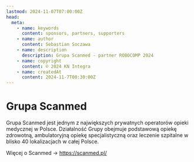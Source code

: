 ```yaml
---
lastmod: 2024-11-07T07:00:00Z
head:
  meta:
    - name: keywords
      content: sponsors, partners, supporters
    - name: author
      content: Sebastian Soczawa
    - name: description
      description: Grupa Scanmed - partner ROBOCOMP 2024
    - name: copyright
      content: © 2024 KN Integra
    - name: createdAt
      content: 2024-11-7T00:30:00Z
---
```

# Grupa Scanmed

Grupa Scanmed jest jednym z największych prywatnych operatorów opieki medycznej w Polsce. Działalność Grupy obejmuje
podstawową opiekę zdrowotną, ambulatoryjną opiekę specjalistyczną oraz leczenie szpitalne w blisko
40 lokalizacjach w całej Polsce.

Więcej o Scanmed -> https://scanmed.pl/
